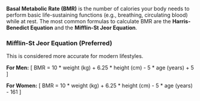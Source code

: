 **Basal Metabolic Rate (BMR)** is the number of calories your body needs to perform basic life-sustaining functions (e.g., breathing, circulating blood) while at rest. The most common formulas to calculate BMR are the **Harris-Benedict Equation** and the **Mifflin-St Jeor Equation**.

### **Mifflin-St Jeor Equation (Preferred)**
This is considered more accurate for modern lifestyles.

**For Men:**
\[
BMR = 10 * weight (kg) + 6.25 * height (cm) - 5 * age (years) + 5
\]

**For Women:**
\[
BMR = 10 * weight (kg) + 6.25 * height (cm) - 5 * age (years) - 161
\]
